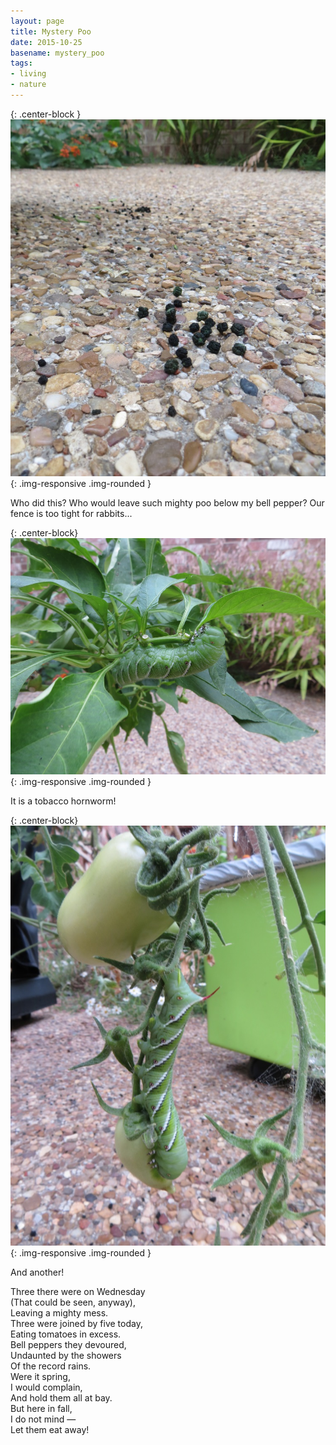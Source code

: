 ```yaml
---
layout: page
title: Mystery Poo
date: 2015-10-25
basename: mystery_poo
tags:
- living
- nature
---
```


{: .center-block }
![photo of caterpillar poop](/images/hornworm1.jpg){: .img-responsive .img-rounded }

Who did this? Who would leave such mighty poo below my bell pepper? Our fence is too tight for rabbits...

<!--more-->

{: .center-block}
![photo of tobacco hornworm](/images/hornworm2.jpg){: .img-responsive .img-rounded }

It is a tobacco hornworm!

{: .center-block}
![photo of tobacco hornworm, 2](/images/hornworm3.jpg){: .img-responsive .img-rounded }

And another!

Three there were on Wednesday<br>
(That could be seen, anyway),<br>
Leaving a mighty mess.<br>
Three were joined by five today,<br>
Eating tomatoes in excess.<br>
Bell peppers they devoured,<br>
Undaunted by the showers<br>
Of the record rains.<br>
Were it spring,<br>
I would complain,<br>
And hold them all at bay.<br>
But here in fall,<br>
I do not mind &mdash;<br>
Let them eat away!<br>
